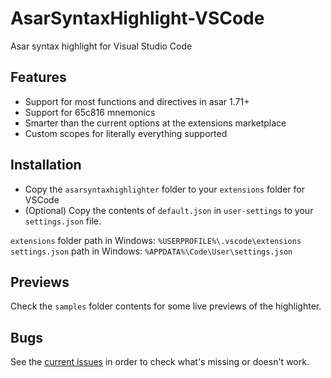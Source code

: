 # AsarSyntaxHighlight-VSCode
Asar syntax highlight for Visual Studio Code

## Features
- Support for most functions and directives in asar 1.71+
- Support for 65c816 mnemonics
- Smarter than the current options at the extensions marketplace
- Custom scopes for literally everything supported

## Installation
- Copy the `asarsyntaxhighlighter` folder to your `extensions` folder for VSCode
- (Optional) Copy the contents of `default.json` in `user-settings` to your `settings.json` file.

`extensions` folder path in Windows: `%USERPROFILE%\.vscode\extensions`
`settings.json` path in Windows: `%APPDATA%\Code\User\settings.json`

## Previews
Check the `samples` folder contents for some live previews of the highlighter.

## Bugs
See the [current issues](https://github.com/TheLX5/AsarSyntaxHighlight-VSCode/issues) in order to check what's missing or doesn't work.

